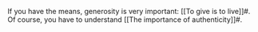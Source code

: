 If you have the means, generosity is very important: [[To give is to live]]#. Of course, you have to understand [[The importance of authenticity]]#.